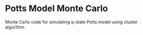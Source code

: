 # Potts Model Monte Carlo

Monte Carlo code for simulating q-state Potts model using cluster algorithm.
